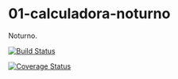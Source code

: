 01-calculadora-noturno
======================

Noturno.

[![Build Status](https://travis-ci.org/andremunizr/01-calculadora-noturno.svg?branch=master)](https://travis-ci.org/andremunizr/01-calculadora-noturno)

[![Coverage Status](https://img.shields.io/coveralls/andremunizr/01-calculadora-noturno.svg)](https://coveralls.io/r/andremunizr/01-calculadora-noturno)
